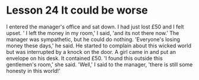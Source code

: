 # Lesson 24 It could be worse 

I entered the manager's office and sat down. I had just lost £50 and I felt upset. ' I left the money in my room,' I said, 'and its not there now.' The manager was sympathetic, but he could do nothing. 'Everyone's losing money these days,' he said. He started to complain about this wicked world but was interrupted by a knock on the door. A girl came in and put an envelope on his desk. It contained £50. 'I found this outside this gentlemen's room,' she said. 'Well,' I said to the manager, 'there is still some honesty in this world!'
